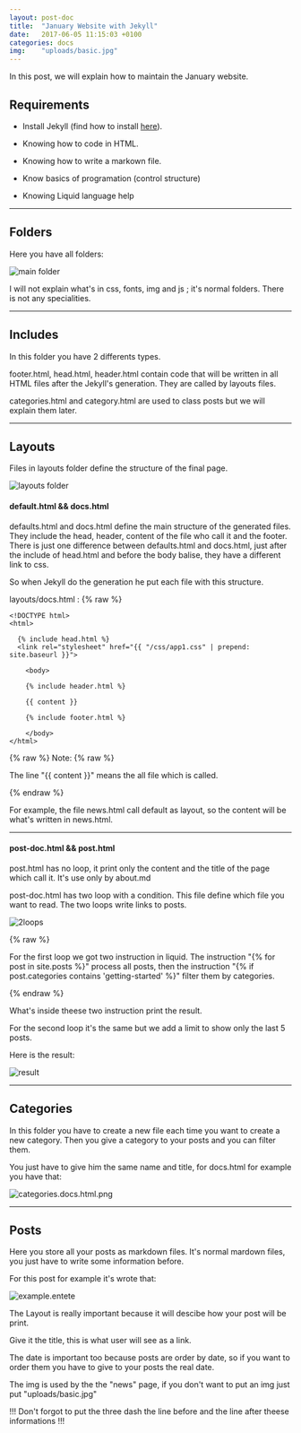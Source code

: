 ```yaml
---
layout: post-doc
title:  "January Website with Jekyll"
date:   2017-06-05 11:15:03 +0100
categories: docs
img:    "uploads/basic.jpg"
---
```


In this post, we will explain how to maintain the January website.

## Requirements

* Install Jekyll (find how to install [here](https://jekyllrb.com/docs/installation/)).

* Knowing how to code in HTML.

* Knowing how to write a markown file.

* Know basics of programation (control structure)

* Knowing Liquid language help

----

## Folders

Here you have all folders:

![main folder](https://raw.githubusercontent.com/Jdarroy/Internship/master/blogpost/arborescance.PNG)

I will not explain what's in css, fonts, img and js ; it's normal folders. There is not any specialities.

----

## Includes

In this folder you have 2 differents types.

footer.html, head.html, header.html contain code that will be written in all HTML files after the Jekyll's generation. They are called by layouts files.

categories.html and category.html are used to class posts but we will explain them later.

----

## Layouts

Files in layouts folder define the structure of the final page.

![layouts folder](https://raw.githubusercontent.com/Jdarroy/Internship/master/blogpost/layouts.png)

#### default.html && docs.html

defaults.html and docs.html define the main structure of the generated files. They include the head, header, content of the file who call it and the footer. There is just one difference between defaults.html and docs.html, just after the include of head.html  and before the body balise, they have a different link to css.

So when Jekyll do the generation he put each file with this structure.

layouts/docs.html :
{% raw %}
```
<!DOCTYPE html>
<html>

  {% include head.html %}
  <link rel="stylesheet" href="{{ "/css/app1.css" | prepend: site.baseurl }}">

    <body>

    {% include header.html %}

    {{ content }}

    {% include footer.html %}

    </body>
</html>
```
{% raw %}
Note:
{% raw %}

The line "{{ content }}" means the all file which is called.

{% endraw %}

For example, the file news.html call default as layout, so the content will be what's written in news.html.

----

#### post-doc.html && post.html

post.html has no loop, it print only the content and the title of the page which call it. It's use only by about.md

post-doc.html has two loop with a condition. This file define which file you want to read.
The two loops write links to posts.

![2loops](https://raw.githubusercontent.com/Jdarroy/Internship/master/blogpost/2loop.png)

{% raw %}

For the first loop we got two instruction in liquid.
The instruction "{% for post in site.posts %}" process all posts, then the instruction
"{% if post.categories contains 'getting-started' %}" filter them by categories.

{% endraw %}

What's inside theese two instruction print the result.

For the second loop it's the same but we add a limit to show only the last 5 posts.

Here is the result:

![result](https://raw.githubusercontent.com/Jdarroy/Internship/master/blogpost/showPostDoc1.png)

----

## Categories

In this folder you have to create a new file each time you want to create a new category. Then you give a category to your posts and you can filter them.

You just have to give him the same name and title, for docs.html for example you have that:

![categories.docs.html.png](https://raw.githubusercontent.com/Jdarroy/Internship/master/blogpost/categories.docs.html.png)

----

## Posts

Here you store all your posts as markdown files. It's normal mardown files, you just have to write some information before.

For this post for example it's wrote that:

![example.entete](https://raw.githubusercontent.com/Jdarroy/Internship/master/blogpost/entete.png)

The Layout is really important because it will descibe how your post will be print.

Give it the title, this is what user will see as a link.

The date is important too because posts are order by date, so if you want to order them you have to give to your posts the real date.

The img is used by the the "news" page, if you don't want to put an img just put "uploads/basic.jpg"

!!! Don't forgot to put the three dash the line before and the line after theese informations !!!
